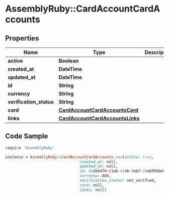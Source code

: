 # AssemblyRuby::CardAccountCardAccounts

## Properties

Name | Type | Description | Notes
------------ | ------------- | ------------- | -------------
**active** | **Boolean** |  | [optional] 
**created_at** | **DateTime** |  | [optional] 
**updated_at** | **DateTime** |  | [optional] 
**id** | **String** |  | [optional] 
**currency** | **String** |  | [optional] 
**verification_status** | **String** |  | [optional] 
**card** | [**CardAccountCardAccountsCard**](CardAccountCardAccountsCard.md) |  | [optional] 
**links** | [**CardAccountCardAccountsLinks**](CardAccountCardAccountsLinks.md) |  | [optional] 

## Code Sample

```ruby
require 'AssemblyRuby'

instance = AssemblyRuby::CardAccountCardAccounts.new(active: true,
                                 created_at: null,
                                 updated_at: null,
                                 id: 46deb476-c1a6-41eb-8eb7-26a695bbe5bc,
                                 currency: AUD,
                                 verification_status: not_verified,
                                 card: null,
                                 links: null)
```


